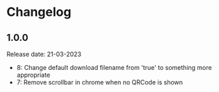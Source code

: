 # Changelog

## 1.0.0
Release date: 21-03-2023

- 8: Change default download filename from 'true' to something more appropriate
- 7: Remove scrollbar in chrome when no QRCode is shown
